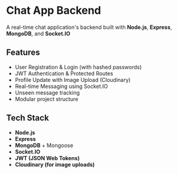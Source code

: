# Chat App Backend

A real-time chat application's backend built with **Node.js**, **Express**, **MongoDB**, and **Socket.IO**

## Features

-  User Registration & Login (with hashed passwords)
-  JWT Authentication & Protected Routes
-  Profile Update with Image Upload (Cloudinary)
-  Real-time Messaging using Socket.IO
-  Unseen message tracking
-  Modular project structure

## Tech Stack

- **Node.js**
- **Express**
- **MongoDB** + Mongoose
- **Socket.IO**
- **JWT (JSON Web Tokens)**
- **Cloudinary (for image uploads)**

